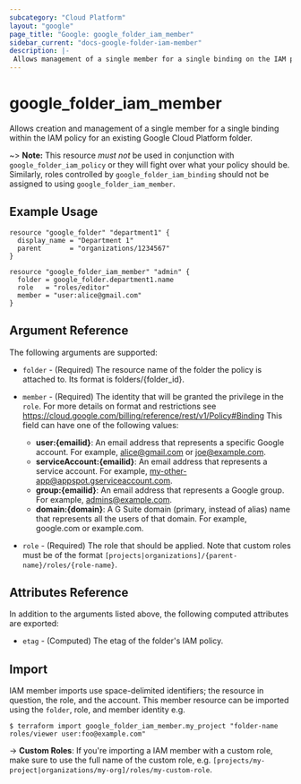 ```yaml
---
subcategory: "Cloud Platform"
layout: "google"
page_title: "Google: google_folder_iam_member"
sidebar_current: "docs-google-folder-iam-member"
description: |-
 Allows management of a single member for a single binding on the IAM policy for a Google Cloud Platform folder.
---
```


# google\_folder\_iam\_member

Allows creation and management of a single member for a single binding within
the IAM policy for an existing Google Cloud Platform folder.

~> **Note:** This resource _must not_ be used in conjunction with
   `google_folder_iam_policy` or they will fight over what your policy
   should be. Similarly, roles controlled by `google_folder_iam_binding`
   should not be assigned to using `google_folder_iam_member`.

## Example Usage

```hcl
resource "google_folder" "department1" {
  display_name = "Department 1"
  parent       = "organizations/1234567"
}

resource "google_folder_iam_member" "admin" {
  folder = google_folder.department1.name
  role   = "roles/editor"
  member = "user:alice@gmail.com"
}
```

## Argument Reference

The following arguments are supported:

* `folder` - (Required) The resource name of the folder the policy is attached to. Its format is folders/{folder_id}.

* `member` - (Required) The identity that will be granted the privilege in the `role`. For more details on format and restrictions see https://cloud.google.com/billing/reference/rest/v1/Policy#Binding
  This field can have one of the following values:
  * **user:{emailid}**: An email address that represents a specific Google account. For example, alice@gmail.com or joe@example.com.
  * **serviceAccount:{emailid}**: An email address that represents a service account. For example, my-other-app@appspot.gserviceaccount.com.
  * **group:{emailid}**: An email address that represents a Google group. For example, admins@example.com.
  * **domain:{domain}**: A G Suite domain (primary, instead of alias) name that represents all the users of that domain. For example, google.com or example.com.

* `role` - (Required) The role that should be applied. Note that custom roles must be of the format
    `[projects|organizations]/{parent-name}/roles/{role-name}`.

## Attributes Reference

In addition to the arguments listed above, the following computed attributes are
exported:

* `etag` - (Computed) The etag of the folder's IAM policy.

## Import

IAM member imports use space-delimited identifiers; the resource in question, the role, and the account.  This member resource can be imported using the `folder`, role, and member identity e.g.

```
$ terraform import google_folder_iam_member.my_project "folder-name roles/viewer user:foo@example.com"
```

-> **Custom Roles**: If you're importing a IAM member with a custom role, make sure to use the
 full name of the custom role, e.g. `[projects/my-project|organizations/my-org]/roles/my-custom-role`.
